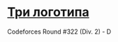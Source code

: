 # [Три логотипа](http://codeforces.com/problemset/problem/581/D)

Codeforces Round #322 (Div. 2) - D
